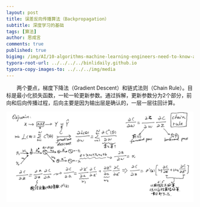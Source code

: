 ```yaml
---
layout: post
title: 误差反向传播算法（Backpropagation）
subtitle: 深度学习的基础
tags: [算法]
author: 思成言
comments: true
published: true
bigimg: /img/AI/10-algorithms-machine-learning-engineers-need-to-know-article.jpeg
typora-root-url: ../../../../binlidaily.github.io
typora-copy-images-to: ../../../img/media
---
```


　　两个要点，梯度下降法（Gradient Descent）和链式法则（Chain Rule）。目标是最小化损失函数，一轮一轮更新参数。通过拆解，更新参数分为2个部分，前向和后向传播过程，后向主要是因为输出层是确认的，一层一层往回计算。

<p align="center">
  <img width="" height="" src="/img/AI/deeplearning/2025-05-11-误差反向传播算法（Backpropagation）/backpropagation.jpeg">
</p>